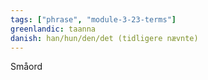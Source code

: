 ```yaml
---
tags: ["phrase", "module-3-23-terms"]
greenlandic: taanna
danish: han/hun/den/det (tidligere nævnte)
---
```

Småord
